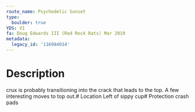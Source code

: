 ```yaml
---
route_name: Psychedelic Sunset
type:
  boulder: true
YDS: V1
fa: Doug Edwards III (Red Rock Rats) Mar 2019
metadata:
  legacy_id: '116984014'
---
```

# Description
crux is probably transitioning into the crack that leads to the top. A few interesting moves to top out.# Location
Left of sippy cup# Protection
crash pads